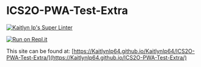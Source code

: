 # ICS2O-PWA-Test-Extra


[![Kaitlyn Ip's Super Linter](https://github.com/KaitlynIp64/ICS2O-PWA-Test-Extra/workflows/Kaitlyn%20Ip's%20Super%20Linter/badge.svg)](https://github.com/KaitlynIp64/ICS2O-PWA-Test-Extra/actions)

[![Run on Repl.it](https://repl.it/badge/github/KaitlynIp64/ICS2O-PWA-Test-Extra)](https://repl.it/github/KaitlynIp64/KaitlynIp64/ICS2O-PWA-Test-Extra)

This site can be found at: [https://KaitlynIp64.github.io/KaitlynIp64/ICS2O-PWA-Test-Extra/](https://KaitlynIp64.github.io/ICS2O-PWA-Test-Extra/)


